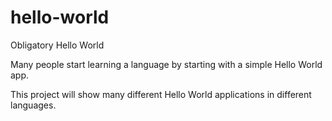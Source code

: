 # hello-world
Obligatory Hello World

Many people start learning a language by starting with a simple Hello World app.

This project will show many different Hello World applications in different languages.
